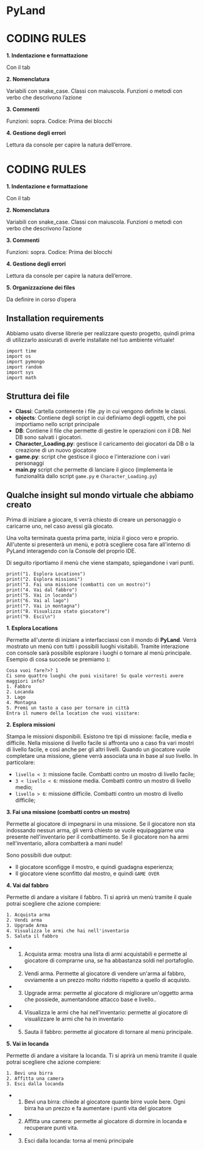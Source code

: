 # PyLand




# CODING RULES

  
**1. Indentazione e formattazione**

Con il tab

  

**2. Nomenclatura**

Variabili con snake_case. Classi con maiuscola. Funzioni o metodi con verbo che descrivono l’azione

  

**3. Commenti**

Funzioni: sopra.
Codice: Prima dei blocchi

  

**4. Gestione degli errori**

Lettura da console per capire la natura dell’errore.

  




# CODING RULES

  
**1. Indentazione e formattazione**

Con il tab

  

**2. Nomenclatura**

Variabili con snake_case. Classi con maiuscola. Funzioni o metodi con verbo che descrivono l’azione

  

**3. Commenti**

Funzioni: sopra.
Codice: Prima dei blocchi

  

**4. Gestione degli errori**

Lettura da console per capire la natura dell’errore.

  

**5. Organizzazione dei files**

Da definire in corso d’opera



## Installation requirements
Abbiamo usato diverse librerie per realizzare questo progetto, quindi prima di utilizzarlo assicurati di averle installate nel tuo ambiente virtuale!

    import time
    import os
    import pymongo
    import random
    import sys
    import math

## Struttura dei file

* **Classi**: Cartella contenente i file .py in cui vengono definite le classi.
* **objects**: Contiene degli script in cui definiamo degli oggetti, che poi importiamo nello script principale
* **DB**: Contiene il file che permette di gestire le operazioni con il DB. Nel DB sono salvati i giocatori.
* **Character_Loading.py**: gestisce il caricamento dei giocatori da DB o la creazione di un nuovo giocatore
* **game.py**: script che gestisce il gioco e l'interazione con i vari personaggi
* **main.py** script che permette di lanciare il gioco (implementa le funzionalità dallo script `game.py` e `Character_Loading.py`)


## Qualche insight sul mondo virtuale che abbiamo creato

Prima di iniziare a giocare, ti verrà chiesto di creare un personaggio o caricarne uno, nel caso avessi già giocato.

Una volta terminata questa prima parte, inizia il gioco vero e proprio. All'utente si presenterà un menù, e potrà scegliere cosa fare all'interno di PyLand interagendo con la Console del proprio IDE.

Di seguito riportiamo il menù che viene stampato, spiegandone i vari punti.

    print("1. Esplora Locations")  
    print("2. Esplora missioni")  
    print("3. Fai una missione (combatti con un mostro)")  
    print("4. Vai dal fabbro")  
    print("5. Vai in locanda")  
    print("6. Vai al lago")  
    print("7. Vai in montagna")  
    print("8. Visualizza stato giocatore")  
    print("9. Esci\n")



**1. Esplora Locations**

Permette all'utente di iniziare a interfacciassi con il mondo di **PyLand**.
Verrà mostrato un menù con tutti i possibili luoghi visitabili. Tramite interazione con console sarà possibile esplorare i luoghi o tornare al menù principale.
Esempio di cosa succede se premiamo `1`:

    Cosa vuoi fare?>? 1
    Ci sono quattro luoghi che puoi visitare! Su quale vorresti avere maggiori info?
    1. Fabbro
    2. Locanda
    3. Lago
    4. Montagna
    5. Premi un tasto a caso per tornare in città
    Entra il numero della location che vuoi visitare: 

**2. Esplora missioni**

Stampa le missioni disponibili. Esistono tre tipi di missione: facile, media e difficile. Nella missione di livello facile si affronta uno a caso fra vari mostri di livello facile, e così anche per gli altri livelli. Quando un giocatore vuole completare una missione, gliene verrà associata una in base al suo livello. In particolare:

* `livello < 3`: missione facile. Combatti contro un mostro di livello facile;
* `3 < livello < 6`: missione media. Combatti contro un mostro di livello medio;
* `livello > 6`: missione difficile. Combatti contro un mostro di livello difficile;

**3. Fai una missione (combatti contro un mostro)**

Permette al giocatore di impegnarsi in una missione. Se il giocatore non sta indossando nessun arma, gli verrà chiesto se vuole equipaggiarne una presente nell'inventario per il combattimento. Se il giocatore non ha armi nell'inventario, allora combatterà a mani nude!

Sono possibili due output:
* Il giocatore sconfigge il mostro, e quindi guadagna esperienza;
* Il giocatore viene sconfitto dal mostro, e quindi `GAME OVER`

**4. Vai dal fabbro** 

Permette di andare a visitare il fabbro. Ti si aprirà un menù tramite il quale potrai scegliere che azione compiere:

    1. Acquista arma
    2. Vendi arma
    3. Upgrade Arma
    4. Visualizza le armi che hai nell'inventario
    5. Saluta il fabbro

* 1. Acquista arma: mostra una lista di armi acquistabili e permette al giocatore di comprarne una, se ha abbastanza soldi nel portafoglio. 
* 2. Vendi arma. Permette al giocatore di vendere un'arma al fabbro, ovviamente a un prezzo molto ridotto rispetto a quello di acquisto.
* 3. Upgrade arma: permette al giocatore di migliorare un'oggetto arma che possiede, aumentandone attacco base e livello..
* 4. Visualizza le armi che hai nell'inventario: permette al giocatore di visualizzare le armi che ha in inventario
* 5. Sauta il fabbro: permette al giocatore di tornare al menù principale.

**5. Vai in locanda**

Permette di andare a visitare la locanda. Ti si aprirà un menù tramite il quale potrai scegliere che azione compiere:

    1. Bevi una birra
    2. Affitta una camera
    3. Esci dalla locanda

* 1. Bevi una birra: chiede al giocatore quante birre vuole bere. Ogni birra ha un prezzo e fa aumentare i punti vita del giocatore
* 2. Affitta una camera: permette al giocatore di dormire in locanda e recuperare punti vita.
* 3. Esci dalla locanda: torna al menù principale
